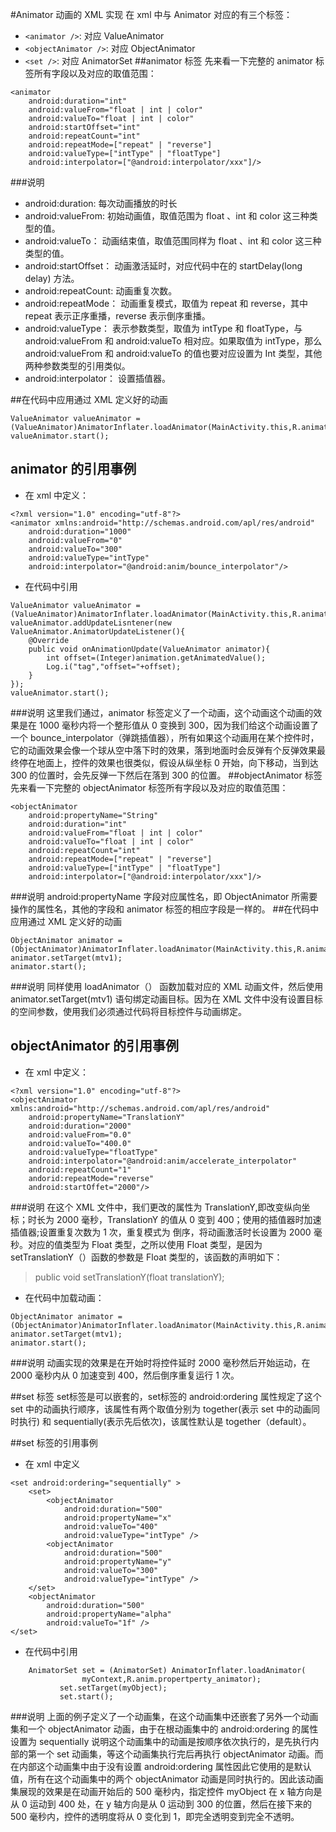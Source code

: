 #Animator 动画的 XML 实现
在 xml 中与 Animator 对应的有三个标签：

 - `<animator />`: 对应 ValueAnimator 
 - `<objectAnimator />`: 对应 ObjectAnimator
 - `<set />`: 对应 AnimatorSet 
##animator 标签
先来看一下完整的 animator 标签所有字段以及对应的取值范围：
```
<animator
	android:duration="int"
	android:valueFrom="float | int | color"
	android:valueTo="float | int | color"
	android:startOffset="int"
	android:repeatCount="int"
	android:repeatMode=["repeat" | "reverse"]
	android:valueType=["intType" | "floatType"]
	android:interpolator=["@android:interpolator/xxx"]/>
```
###说明
 - android:duration: 每次动画播放的时长
 - android:valueFrom: 初始动画值，取值范围为 float 、int 和 color 这三种类型的值。
 - android:valueTo： 动画结束值，取值范围同样为 float 、int 和 color 这三种类型的值。
 - android:startOffset： 动画激活延时，对应代码中在的 startDelay(long delay) 方法。
 - android:repeatCount: 动画重复次数。
 - android:repeatMode： 动画重复模式，取值为 repeat 和 reverse，其中 repeat 表示正序重播，reverse 表示倒序重播。
 - android:valueType： 表示参数类型，取值为 intType 和 floatType，与 android:valueFrom 和 android:valueTo 相对应。如果取值为 intType，那么 android:valueFrom 和 android:valueTo 的值也要对应设置为 Int 类型，其他两种参数类型的引用类似。
 - android:interpolator： 设置插值器。

##在代码中应用通过 XML 定义好的动画
```
ValueAnimator valueAnimator = (ValueAnimator)AnimatorInflater.loadAnimator(MainActivity.this,R.animator.animator);
valueAnimator.start();
```
## animator 的引用事例
 - 在 xml 中定义：
```
<?xml version="1.0" encoding="utf-8"?>
<animator xmlns:android="http://schemas.android.com/apl/res/android"
	android:duration="1000"
	android:valueFrom="0"
	android:valueTo="300"
	android:valueType="intType"
	android:interpolator="@android:anim/bounce_interpolator"/>
```
 - 在代码中引用
```
ValueAnimator valueAnimator = (ValueAnimator)AnimatorInflater.loadAnimator(MainActivity.this,R.animator.animator);
valueAnimator.addUpdateLisntener(new ValueAnimator.AnimatorUpdateListener(){
	@Override
	public void onAnimationUpdate(ValueAnimator animator){
		int offset=(Integer)animation.getAnimatedValue();
		Log.i("tag","offset="+offset);
	}
});
valueAnimator.start();
```
###说明
这里我们通过，animator 标签定义了一个动画，这个动画这个动画的效果是在 1000 毫秒内将一个整形值从 0 变换到 300，因为我们给这个动画设置了一个 bounce_interpolator（弹跳插值器），所有如果这个动画用在某个控件时，它的动画效果会像一个球从空中落下时的效果，落到地面时会反弹有个反弹效果最终停在地面上，控件的效果也很类似，假设从纵坐标 0 开始，向下移动，当到达 300 的位置时，会先反弹一下然后在落到 300 的位置。
##objectAnimator 标签
先来看一下完整的 objectAnimator 标签所有字段以及对应的取值范围：
```
<objectAnimator
	android:propertyName="String"
	android:duration="int"
	android:valueFrom="float | int | color"
	android:valueTo="float | int | color"
	android:repeatCount="int"
	android:repeatMode=["repeat" | "reverse"]
	android:valueType=["intType" | "floatType"]
	android:interpolator=["@android:interpolator/xxx"]/>
```
###说明
android:propertyName 字段对应属性名，即 ObjectAnimator 所需要操作的属性名，其他的字段和 animator 标签的相应字段是一样的。
##在代码中应用通过 XML 定义好的动画
```
ObjectAnimator animator = (ObjectAnimator)AnimatorInflater.loadAnimator(MainActivity.this,R.animator.object_animator);
animator.setTarget(mtv1);
animator.start();
```
###说明
同样使用 loadAnimator（） 函数加载对应的 XML 动画文件，然后使用 animator.setTarget(mtv1) 语句绑定动画目标。因为在 XML 文件中没有设置目标的空间参数，使用我们必须通过代码将目标控件与动画绑定。
## objectAnimator 的引用事例
 - 在 xml 中定义：
```
<?xml version="1.0" encoding="utf-8"?>
<objectAnimator xmlns:android="http://schemas.android.com/apl/res/android"
	android:propertyName="TranslationY"
	android:duration="2000"
	android:valueFrom="0.0"
	android:valueTo="400.0"
	android:valueType="floatType"
	android:interpolator="@android:anim/accelerate_interpolator"
	android:repeatCount="1"
	andorid:repeatMode="reverse"
	android:startOffet="2000"/>
```
###说明
在这个 XML 文件中，我们更改的属性为 TranslationY,即改变纵向坐标；时长为 2000 毫秒，TranslationY 的值从 0 变到 400；使用的插值器时加速插值器;设置重复次数为 1 次，重复模式为 倒序，将动画激活时长设置为 2000 毫秒。对应的值类型为 Float 类型，之所以使用 Float 类型，是因为 setTranslationY（）函数的参数是 Float 类型的，该函数的声明如下：
 > public void setTranslationY(float translationY);
 
 - 在代码中加载动画：
```
ObjectAnimator animator = (ObjectAnimator)AnimatorInflater.loadAnimator(MainActivity.this,R.animator.object_animator);
animator.setTarget(mtv1);
animator.start();
```
###说明
动画实现的效果是在开始时将控件延时 2000 毫秒然后开始运动，在 2000 毫秒内从 0 加速变到 400，然后倒序重复运行 1 次。 

##set 标签
set标签是可以嵌套的，set标签的 android:ordering 属性规定了这个 set 中的动画执行顺序，该属性有两个取值分别为 together(表示 set 中的动画同时执行) 和 sequentially(表示先后依次)，该属性默认是 together（default）。

##set 标签的引用事例
 - 在 xml 中定义
```
<set android:ordering="sequentially" >
    <set>
        <objectAnimator
            android:duration="500"
            android:propertyName="x"
            android:valueTo="400"
            android:valueType="intType" />
        <objectAnimator
            android:duration="500"
            android:propertyName="y"
            android:valueTo="300"
            android:valueType="intType" />
    </set>
    <objectAnimator
        android:duration="500"
        android:propertyName="alpha"
        android:valueTo="1f" />
</set>
```
 - 在代码中引用
```
	AnimatorSet set = (AnimatorSet) AnimatorInflater.loadAnimator(
                myContext,R.anim.propertperty_animator);
           set.setTarget(myObject);
           set.start();
```
###说明
上面的例子定义了一个动画集，在这个动画集中还嵌套了另外一个动画集和一个 objectAnimator 动画，由于在根动画集中的 android:ordering 的属性设置为 sequentially 说明这个动画集中的动画是按顺序依次执行的，是先执行内部的第一个 set 动画集，等这个动画集执行完后再执行 objectAnimator 动画。而在内部这个动画集中由于没有设置 android:ordering 属性因此它使用的是默认值，所有在这个动画集中的两个 objectAnimator 动画是同时执行的。因此该动画集展现的效果是在动画开始后的 500 毫秒内，指定控件 myObject 在 x 轴方向是从 0 运动到 400 处，在 y 轴方向是从 0 运动到 300 的位置，然后在接下来的 500 毫秒内，控件的透明度将从 0 变化到 1，即完全透明变到完全不透明。
